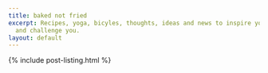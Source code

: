 ```yaml
---
title: baked not fried
excerpt: Recipes, yoga, bicyles, thoughts, ideas and news to inspire you, feed you
  and challenge you.
layout: default
---
```


{% include post-listing.html %} 